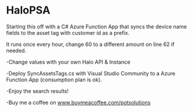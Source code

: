 # HaloPSA

Starting this off with a C# Azure Function App that syncs the device name fields to the asset tag with customer id as a prefix. 

It runs once every hour, change 60 to a different amount on line 62 if needed.

-Change values with your own Halo API & Instance

-Deploy SyncAssetsTags.cs with Visual Studio Community to a Azure Function App (consumption plan is ok).

-Enjoy the search results!

-Buy me a coffee on www.buymeacoffee.com/potsolutions
